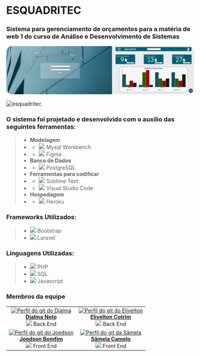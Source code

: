 # ESQUADRITEC

### **Sistema para gerenciamento de orçamentos para a matéria de web 1 do curso de Análise e Desenvolvimento de Sistemas**

<!-- <img style="border-radius:15px"  alt="PrintScreen" src="imagens/tela_home.png"/> -->
<img style="border-radius:15px"  alt="Imagem da tela inicial" src="Esquadritec/imagens/tela_home.png"/>

![esquadritec](Esquadritec/documentos/esquadritec.gif)

<!-- ![alt text](BD.png) -->

 ### O sistema foi projetado e desenvolvido com o auxílio das seguintes ferramentas:
>  - **Modelagem**
> -  - <img src="https://img.icons8.com/color/20/4a90e2/mysql-logo.png" width="4.5%"/> Mysql Workbench 
> -  - <img src="https://img.icons8.com/fluent/48/000000/figma.png" width="3.3%"/> Figma
> - **Banco de Dados**
> - - <img src="https://img.icons8.com/color/20/000000/postgreesql.png"/> PostgreSQL
> - **Ferramentas para codificar**
> - -  <img src="https://img.icons8.com/fluent/20/000000/sublime-text.png"/>  Sublime Text
> - - <img src="https://img.icons8.com/fluent/20/000000/visual-studio-code-2019.png"/> Visual Studio Code
>  - **Hospedagem**
>  - - <img src="https://img.icons8.com/color/20/000000/heroku.png"/> Heroku

### Frameworks Utilizados:
>  - <img src="https://img.icons8.com/color/48/000000/bootstrap.png" width="3.3%"/> Bootstrap
>  - <img src="https://img.icons8.com/fluent/48/000000/laravel.png" width="3.3%"/> Laravel

 ### Linguagens Utilizadas:
> - <img src="https://img.icons8.com/ios-filled/20/4a90e2/php-logo.png"/> PHP
> - <img src="https://img.icons8.com/metro/20/000000/sql.png" width="2%"/> SQL
> - <img src="https://img.icons8.com/color/20/000000/javascript.png"/> Javascript

### **Membros da equipe** 
<table align="center">
	    <tr>
	        <td align="center">
	            <a href="https://github.com/Djalma-Neto">
	                <img alt="Perfil do git do Djalma" width="110" src="https://avatars.githubusercontent.com/u/64264886?s=460&u=ca26b98ae91465e9101d272a62809832d7f60ff3&v=4"/>
	                <br/>
	                <b>Djalma Neto</b>
	            </a>
	            <br><img src="https://img.icons8.com/ultraviolet/40/000000/elephant.png" width="12%"/> Back End</br>
	        </td>
          <td align="center">
	            <a href="https://github.com/EliveltonCotrim">
	                <img alt="Perfil do git do Elivelton" width="110" src="https://avatars.githubusercontent.com/u/54777067?v=4"/>
	                <br/>
	                <b>Elivelton Cotrim</b>
	            </a>
	            <br><img src="https://img.icons8.com/ultraviolet/40/000000/elephant.png" width="12%"/> Back End</br>
	        </td>
	    </tr>
	        <td align="center">
	            <a href="https://github.com/Joedson-Bomfim">
	                <img alt="Perfil do git do Joedson" width="110" src="https://avatars.githubusercontent.com/u/60985442?s=460&u=927c910cb65c33d61d844872645eee90e163c257&v=4"/>
	                <br/>
	                <b>Joedson Bomfim</b>
	            </a>
	            <br><img src="https://img.icons8.com/nolan/40/laptop.png" width="12%"/> Front End</br>
	        </td>
	        <td align="center">
	            <a href="https://github.com/samelabrito"> 
			    <img alt="Perfil do git da Sâmela" width="110" src="https://avatars.githubusercontent.com/u/69491431?s=400&u=384f3b68461c6128771908463eded48e1265735e&v=4">
	                <br/>
			<b>Sâmela Camelo</b>
	            </a>
	            <br><img src="https://img.icons8.com/nolan/40/laptop.png" width="12%"/> Front End</br>
	        </td>
	    </tr>
</table>

<!--
### Acesse o sistema por aqui
- <a alt="sistema esquadritec" href="www.sistema.com">Sistema Esquadritec</a>

-->
